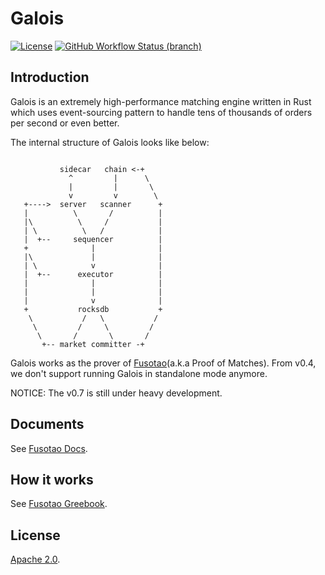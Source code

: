 # Galois

[![License](https://img.shields.io/badge/License-Apache%202.0-orange.svg)](#LICENSE)
[![GitHub Workflow Status (branch)](https://github.com/uinb/galois/actions/workflows/build.yml/badge.svg)](https://github.com/uinb/galois/actions?query=branch%3Amaster)

## Introduction

Galois is an extremely high-performance matching engine written in Rust which uses event-sourcing pattern to handle tens of thousands of orders per second or even better.

The internal structure of Galois looks like below:

```

           sidecar   chain <-+
             ^         |      \
             |         |       \
             v         v        \
   +---->  server   scanner      +
   |          \       /          |
   |\          \     /           |
   | \          \   /            |
   |  +--     sequencer          |
   +              |              |
   |\             |              |
   | \            v              |
   |  +--      executor          |
   |              |              |
   |              |              |
   |              v              |
   +           rocksdb           +
    \           /   \           /
     \         /     \         /
      \       /       \       /
       +-- market committer -+

```

Galois works as the prover of [Fusotao](https://github.com/uinb/fusotao)(a.k.a Proof of Matches). From v0.4, we don't support running Galois in standalone mode anymore.

NOTICE: The v0.7 is still under heavy development.

## Documents

See [Fusotao Docs](https://docs.fusotao.org/).

## How it works

See [Fusotao Greebook](https://www.fusotao.org/fusotao-greenbook.pdf).

## License

[Apache 2.0](LICENSE).
